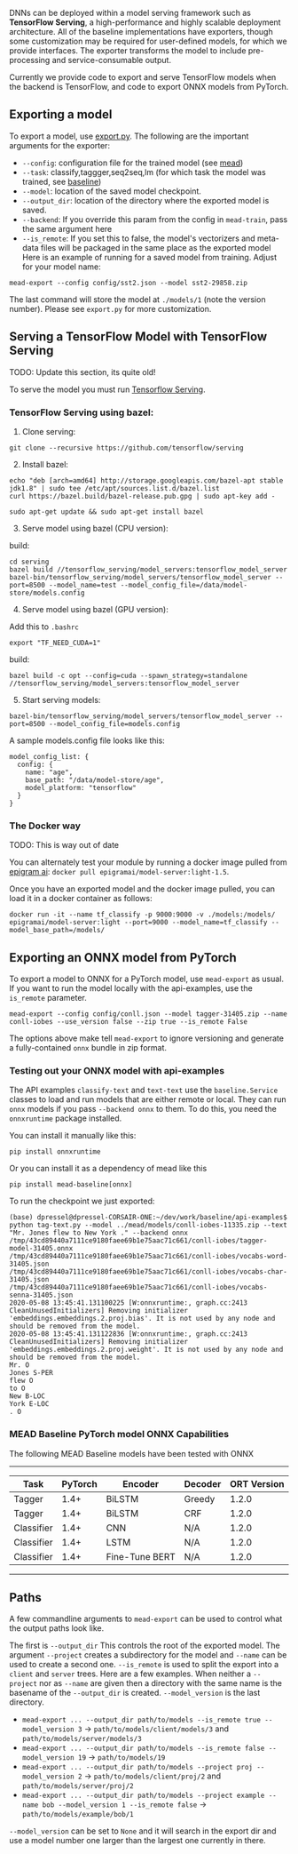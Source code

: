 DNNs can be deployed within a model serving framework such as __TensorFlow Serving__, a high-performance and highly scalable deployment architecture. All of the baseline implementations have exporters, though some customization may be required for user-defined models, for which we provide interfaces. The exporter transforms the model to include pre-processing and service-consumable output.

Currently we provide code to export and serve TensorFlow models when the backend is TensorFlow, and code to export ONNX models from PyTorch. 

## Exporting a model

To export a model, use [export.py](../python/mead/export.py). The following are the important arguments for the exporter:

- `--config`: configuration file for the trained model (see [mead](mead.md))
- `--task`: classify,taggger,seq2seq,lm (for which task the model was trained, see [baseline](baseline.md))
- `--model`: location of the saved model checkpoint.
- `--output_dir`: location of the directory where the exported model is saved.
- `--backend`: If you override this param from the config in `mead-train`, pass the same argument here
- `--is_remote`: If you set this to false, the model's vectorizers and meta-data files will be packaged in the same place as the exported model
Here is an example of running for a saved model from training.  Adjust for your model name:

```
mead-export --config config/sst2.json --model sst2-29858.zip

```

The last command will store the model at `./models/1` (note the version number). Please see `export.py` for more customization. 

## Serving a TensorFlow Model with TensorFlow Serving

TODO: Update this section, its quite old!

To serve the model you must run [Tensorflow Serving](https://github.com/tensorflow/serving).  

### TensorFlow Serving using bazel:

1. Clone serving:

```
git clone --recursive https://github.com/tensorflow/serving

```
2. Install bazel:

```
echo "deb [arch=amd64] http://storage.googleapis.com/bazel-apt stable jdk1.8" | sudo tee /etc/apt/sources.list.d/bazel.list
curl https://bazel.build/bazel-release.pub.gpg | sudo apt-key add -

sudo apt-get update && sudo apt-get install bazel
```
3. Serve model using bazel (CPU version):

build:

```
cd serving
bazel build //tensorflow_serving/model_servers:tensorflow_model_server
bazel-bin/tensorflow_serving/model_servers/tensorflow_model_server --port=8500 --model_name=test --model_config_file=/data/model-store/models.config
```
4. Serve model using bazel (GPU version):

Add this to `.bashrc`

```
export "TF_NEED_CUDA=1"
```
build:

```
bazel build -c opt --config=cuda --spawn_strategy=standalone //tensorflow_serving/model_servers:tensorflow_model_server
```

5. Start serving models:

```
bazel-bin/tensorflow_serving/model_servers/tensorflow_model_server --port=8500 --model_config_file=models.config

```

A sample models.config file looks like this:

```
model_config_list: {
  config: {
    name: "age",
    base_path: "/data/model-store/age",
    model_platform: "tensorflow"
  }
}
```
### The Docker way

TODO: This is way out of date

You can alternately test your module by running a docker image pulled from [epigram ai](https://github.com/tensorflow/serving): `docker pull epigramai/model-server:light-1.5`. 


Once you have an exported model and the docker image pulled, you can load it in a docker container as follows:

```
docker run -it --name tf_classify -p 9000:9000 -v ./models:/models/ epigramai/model-server:light --port=9000 --model_name=tf_classify --model_base_path=/models/

```
## Exporting an ONNX model from PyTorch

To export a model to ONNX for a PyTorch model, use `mead-export` as usual.  If you want to run the model locally with the api-examples, use the `is_remote` parameter.

```
mead-export --config config/conll.json --model tagger-31405.zip --name conll-iobes --use_version false --zip true --is_remote False
```

The options above make tell `mead-export` to ignore versioning and generate a fully-contained `onnx` bundle in zip format.

### Testing out your ONNX model with api-examples

The API examples `classify-text` and `text-text` use the `baseline.Service` classes to load and run models that are either remote or local.
They can run `onnx` models if you pass `--backend onnx` to them.  To do this, you need the `onnxruntime` package installed.

You can install it manually like this:

```
pip install onnxruntime
```

Or you can install it as a dependency of mead like this
```
pip install mead-baseline[onnx]
```

To run the checkpoint we just exported:

```
(base) dpressel@dpressel-CORSAIR-ONE:~/dev/work/baseline/api-examples$ python tag-text.py --model ../mead/models/conll-iobes-11335.zip --text "Mr. Jones flew to New York ." --backend onnx
/tmp/43cd89440a7111ce9180faee69b1e75aac71c661/conll-iobes/tagger-model-31405.onnx
/tmp/43cd89440a7111ce9180faee69b1e75aac71c661/conll-iobes/vocabs-word-31405.json
/tmp/43cd89440a7111ce9180faee69b1e75aac71c661/conll-iobes/vocabs-char-31405.json
/tmp/43cd89440a7111ce9180faee69b1e75aac71c661/conll-iobes/vocabs-senna-31405.json
2020-05-08 13:45:41.131100225 [W:onnxruntime:, graph.cc:2413 CleanUnusedInitializers] Removing initializer 'embeddings.embeddings.2.proj.bias'. It is not used by any node and should be removed from the model.
2020-05-08 13:45:41.131122836 [W:onnxruntime:, graph.cc:2413 CleanUnusedInitializers] Removing initializer 'embeddings.embeddings.2.proj.weight'. It is not used by any node and should be removed from the model.
Mr. O
Jones S-PER
flew O
to O
New B-LOC
York E-LOC
. O

```

### MEAD Baseline PyTorch model ONNX Capabilities

The following MEAD Baseline models have been tested with ONNX

----------------------------------------------------------------
| Task       | PyTorch | Encoder        | Decoder | ORT Version |
|------------|---------|----------------|---------|-------------|
| Tagger     | 1.4+    |  BiLSTM        | Greedy  |       1.2.0 |
| Tagger     | 1.4+    |  BiLSTM        |    CRF  |       1.2.0 |
| Classifier | 1.4+    |     CNN        |    N/A  |       1.2.0 |
| Classifier | 1.4+    |    LSTM        |    N/A  |       1.2.0 |
| Classifier | 1.4+    | Fine-Tune BERT |    N/A  |       1.2.0 |
----------------------------------------------------------------

## Paths

A few commandline arguments to `mead-export` can be used to control what the output paths look like.

The first is `--output_dir` This controls the root of the exported model. The argument `--project` creates a subdirectory for the model and `--name` can be used to create a second one. `--is_remote` is used to split the export into a `client` and `server` trees. Here are a few examples. When neither a `--project` nor as `--name` are given then a directory with the same name is the basename of the `--output_dir` is created. `--model_version` is the last directory.

 * `mead-export ... --output_dir path/to/models --is_remote true --model_version 3` -> `path/to/models/client/models/3` and `path/to/models/server/models/3`
 * `mead-export ... --output_dir path/to/models --is_remote false --model_version 19` -> `path/to/models/19`
 * `mead-export ... --output_dir path/to/models --project proj --model_version 2` -> `path/to/models/client/proj/2` and `path/to/models/server/proj/2`
 * `mead-export ... --output_dir path/to/models --project example --name bob --model_version 1 --is_remote false` -> `path/to/models/example/bob/1`

`--model_version` can be set to `None` and it will search in the export dir and use a model number one larger than the largest one currently in there.
